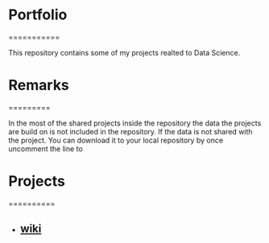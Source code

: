 # Portfolio
===========

This repository contains some of my projects realted to Data Science.

# Remarks
=========

In the most of the shared projects inside the repository the data the projects are build on is not included in the repository.
If the data is not shared with the project. You can download it to your local repository by once uncomment the line to 
# Projects
==========

*  ## [wiki](https://github.com/nilbus/github-portfolio/wiki)
